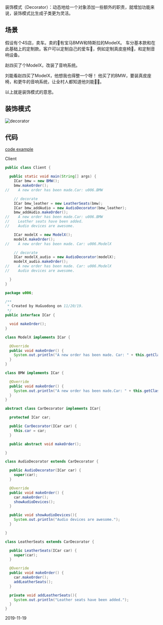 装饰模式（Decorator）：动态地给一个对象添加一些额外的职责，就增加功能来说，装饰模式比生成子类更为灵活。

## 场景

假设有个4S店，卖车。卖的🚗有宝马BMW和特斯拉的ModelX。
车分基本款和在此基础上的定制款。客户可以定制自己的爱车🚗，例如定制真皮座椅💺，和定制音响设备。

赵四买了个ModelX，改装了音响系统。

刘能看赵四买了ModelX，他想我也得整一个呀！
他买了的BMW，要装真皮座椅，和更牛的音响系统，让全村人都知道他刘能🐂🍺。

以上就是装饰模式的意思。

## 装饰模式

![decorator](https://gitee.com/gdhu/testtingop/raw/master/2019-11-20-001.jpg)

## 代码

[code example](./code/u006)

Client

```java
public class Client {

  public static void main(String[] args) {
    ICar bmw = new BMW();
    bmw.makeOrder();
//    A new order has been made.Car: u006.BMW

    // decorate
    ICar bmw_leather = new LeatherSeats(bmw);
    ICar bmw_addAudio = new AudioDecorator(bmw_leather);
    bmw_addAudio.makeOrder();
//    A new order has been made.Car: u006.BMW
//    Leather seats have been added.
//    Audio devices are awesome.

    ICar modelX = new ModelX();
    modelX.makeOrder();
//    A new order has been made. Car: u006.ModelX

    // decorate
    ICar modelX_audio = new AudioDecorator(modelX);
    modelX_audio.makeOrder();
//    A new order has been made. Car: u006.ModelX
//    Audio devices are awesome.

  }
}
```



```java
package u006;

/**
 * Created by HuGuodong on 11/20/19.
 */
public interface ICar {

  void makeOrder();
}

class ModelX implements ICar {

  @Override
  public void makeOrder() {
    System.out.println("A new order has been made. Car: " + this.getClass().getName());
  }
}

class BMW implements ICar {

  @Override
  public void makeOrder() {
    System.out.println("A new order has been made.Car: " + this.getClass().getName());
  }
}

abstract class CarDecorator implements ICar{

  protected ICar car;

  public CarDecorator(ICar car) {
    this.car = car;
  }

  public abstract void makeOrder();

}

class AudioDecorator extends CarDecorator {

  public AudioDecorator(ICar car) {
    super(car);
  }

  @Override
  public void makeOrder() {
    car.makeOrder();
    showAudioDevices();
  }

  public void showAudioDevices(){
    System.out.println("Audio devices are awesome.");
  }

}

class LeatherSeats extends CarDecorator {

  public LeatherSeats(ICar car) {
    super(car);
  }

  @Override
  public void makeOrder() {
    car.makeOrder();
    addLeatherSeats();
  }

  private void addLeatherSeats(){
    System.out.println("Leather seats have been added.");
  }
}
```

2019-11-19
